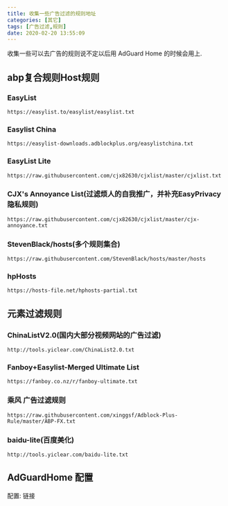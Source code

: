 ```yaml
---
title: 收集一些广告过滤的规则地址
categories: [其它]
tags: [广告过滤,规则]
date: 2020-02-20 13:55:09
---
```


收集一些可以去广告的规则说不定以后用 AdGuard Home 的时候会用上.

<!-- more -->

## abp复合规则Host规则

### EasyList

```
https://easylist.to/easylist/easylist.txt
```

### Easylist China

```
https://easylist-downloads.adblockplus.org/easylistchina.txt
```

### EasyList Lite

```
https://raw.githubusercontent.com/cjx82630/cjxlist/master/cjxlist.txt
```

### CJX's Annoyance List(过滤烦人的自我推广，并补充EasyPrivacy隐私规则)

```
https://raw.githubusercontent.com/cjx82630/cjxlist/master/cjx-annoyance.txt
```

### StevenBlack/hosts(多个规则集合)

```
https://raw.githubusercontent.com/StevenBlack/hosts/master/hosts
```

### hpHosts

```
https://hosts-file.net/hphosts-partial.txt
```

## 元素过滤规则

### ChinaListV2.0(国内大部分视频网站的广告过滤)

```
http://tools.yiclear.com/ChinaList2.0.txt
```

### Fanboy+Easylist-Merged Ultimate List

```
https://fanboy.co.nz/r/fanboy-ultimate.txt
```

### 乘风 广告过滤规则

```
https://raw.githubusercontent.com/xinggsf/Adblock-Plus-Rule/master/ABP-FX.txt
```

### baidu-lite(百度美化)

```
http://tools.yiclear.com/baidu-lite.txt
```

## AdGuardHome 配置

配置: <Link :href="require('./AdGuardHomeRules.txt')">链接</Link>
